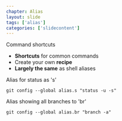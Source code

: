 ```yaml
---
chapter: Alias
layout: slide
tags: ['alias']
categories: ['slidecontent']
---
```


Command shortcuts

* __Shortcuts__ for common commands
* Create your own __recipe__
* __Largely the same__ as shell aliases

Alias for status as 's'

	git config --global alias.s "status -u -s"

Alias showing all branches to 'br'

	git config --global alias.br "branch -a"